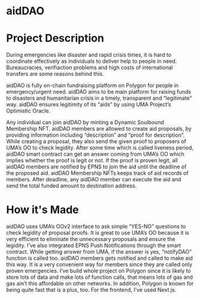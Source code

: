 <h1>aidDAO</h1>

<h1>Project Description</h1>
During emergencies like disaster and rapid crisis times, it is hard to coordinate effectively as individuals to deliver help to people in need. Bureaucracies, verifiaction problems and high costs of international transfers are some reasons behind this.

aidDAO is fully on-chain fundraising platform on Polygon for people in emergency/urgent need. aidDAO aims to be main platform for raising funds to disasters and humanitarian crisis in a timely, transparent and “legitimate” way. aidDAO ensures legitimity of its “aids” by using UMA Project’s Optimistic Oracle.

Any individual can join aidDAO by minting a Dynamic Soulbound Membership NFT. aidDAO members are allowed to create aid proposals, by providing information including “description” and “proof for description”. While creating a proposal, they also send the given proof to proposers of UMA’s OO to check legidity. After some time which is called liveness period, aidDAO smart contract can get an answer coming from UMA’s OO which implies whether the proof is legit or not. If the proof is proven legit, all aidDAO members are notified by EPNS to join the aid until the deadline of the proposed aid. aidDAO Membership NFTs keeps track of aid records of members. After deadline, any aidDAO member can execute the aid and send the total funded amount to destination address.

<h1>How it's Made</h1>
aidDAO uses UMA’s OOv2 interface to ask simple “YES-NO” questions to check legidity of proposal proofs. It is great to use UMA’s OO because it is very efficient to eliminate the unnecessary proposals and ensure the legidity. I’ve also integrated EPNS Push Notifications through the smart contract. While getting answer from UMA, if the answer is yes, “notifyDAO” function is called too. aidDAO members gets notified and called to make aid this way. It is a very convenient way for members since they are called only proven emergencies. I’ve build whole project on Polygon since it is likely to store lots of data and make lots of function calls, that means lots of gas and gas ain’t this affordable on other networks. In addition, Polygon is known for being quite fast that is a plus, too. For the frontend, I've used Next.js.
